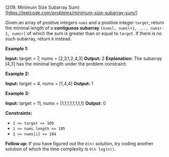 (209. Minimum Size Subarray Sum)[https://leetcode.com/problems/minimum-size-subarray-sum/]

Given an array of positive integers `nums` and a positive integer `target`, return the minimal length of a **contiguous subarray** `[numsl, numsl+1, ..., numsr-1, numsr]` of which the sum is greater than or equal to `target`. If there is no such subarray, return `0` instead.

**Example 1:**

**Input:** target = 7, nums = \[2,3,1,2,4,3\]
**Output:** 2
**Explanation:** The subarray \[4,3\] has the minimal length under the problem constraint.

**Example 2:**

**Input:** target = 4, nums = \[1,4,4\]
**Output:** 1

**Example 3:**

**Input:** target = 11, nums = \[1,1,1,1,1,1,1,1\]
**Output:** 0

**Constraints:**

*   `1 <= target <= 109`
*   `1 <= nums.length <= 105`
*   `1 <= nums[i] <= 104`

**Follow up:** If you have figured out the `O(n)` solution, try coding another solution of which the time complexity is `O(n log(n))`.